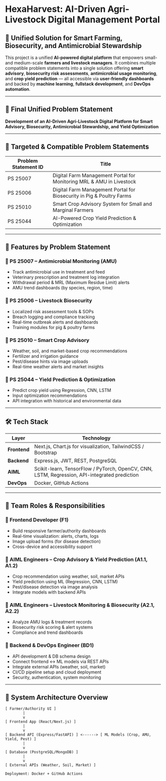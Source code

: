 # HexaHarvest: AI-Driven Agri-Livestock Digital Management Portal

## 🚀 Unified Solution for Smart Farming, Biosecurity, and Antimicrobial Stewardship

This project is a unified **AI-powered digital platform** that empowers small- and medium-scale **farmers and livestock managers**. It combines multiple compatible problem statements into a single solution offering **smart advisory**, **biosecurity risk assessments**, **antimicrobial usage monitoring**, and **crop yield prediction** — all accessible via **user-friendly dashboards** and backed by **machine learning**, **fullstack development**, and **DevOps automation**.

---

## 📌 Final Unified Problem Statement

**Development of an AI-Driven Agri-Livestock Digital Platform for Smart Advisory, Biosecurity, Antimicrobial Stewardship, and Yield Optimization**

---

## 🎯 Targeted & Compatible Problem Statements

| Problem Statement ID | Title                                                                                   |
|----------------------|-----------------------------------------------------------------------------------------|
| PS 25007             | Digital Farm Management Portal for Monitoring MRL & AMU in Livestock                   | 
| PS 25006             | Digital Farm Management Portal for Biosecurity in Pig & Poultry Farms                  | 
| PS 25010             | Smart Crop Advisory System for Small and Marginal Farmers                              | 
| PS 25044             | AI-Powered Crop Yield Prediction & Optimization                                        

---

## 🔧 Features by Problem Statement

### 🐄 PS 25007 – Antimicrobial Monitoring (AMU)
- Track antimicrobial use in treatment and feed
- Veterinary prescription and treatment log integration
- Withdrawal period & MRL (Maximum Residue Limit) alerts
- AMU trend dashboards (by species, region, time)

### 🐖 PS 25006 – Livestock Biosecurity
- Localized risk assessment tools & SOPs
- Breach logging and compliance tracking
- Real-time outbreak alerts and dashboards
- Training modules for pig & poultry farms

### 🌱 PS 25010 – Smart Crop Advisory
- Weather, soil, and market-based crop recommendations
- Fertilizer and irrigation guidance
- Pest/disease hints via image uploads
- Real-time weather alerts and market insights

### 🌾 PS 25044 – Yield Prediction & Optimization
- Predict crop yield using Regression, CNN, LSTM
- Input optimization recommendations
- API integration with historical and environmental data

---

## 🛠️ Tech Stack

| Layer       | Technology                                                                                     |
|-------------|-------------------------------------------------------------------------------------------------|
| **Frontend**| Next.js, Chart.js for visualization, TailwindCSS / Bootstrap                   |
| **Backend** | Express.js, JWT, REST, PostgreSQL
| **AIML**    | Scikit-learn, TensorFlow / PyTorch, OpenCV, CNN, LSTM, Regression, API-integrated prediction   |
| **DevOps**  | Docker, GitHub Actions|

---

## 👥 Team Roles & Responsibilities

### 🎨 Frontend Developer (F1)
- Build responsive farmer/authority dashboards
- Real-time visualization: alerts, charts, logs
- Image upload forms (for disease detection)
- Cross-device and accessibility support

### 🤖 AIML Engineers – Crop Advisory & Yield Prediction (A1.1, A1.2)
- Crop recommendation using weather, soil, market APIs
- Yield prediction using ML (Regression, CNN, LSTM)
- Pest/disease detection via image analysis
- Integrate models with backend APIs

### 🧬 AIML Engineers – Livestock Monitoring & Biosecurity (A2.1, A2.2)
- Analyze AMU logs & treatment records
- Biosecurity risk scoring & alert systems
- Compliance and trend dashboards

### 🧪 Backend & DevOps Engineer (BD1)
- API development & DB schema design
- Connect frontend ↔ ML models via REST APIs
- Integrate external APIs (weather, soil, market)
- CI/CD pipeline setup and cloud deployment
- Security, authentication, system monitoring

---

## 📡 System Architecture Overview

```text
[ Farmer/Authority UI ]
        |
        v
[ Frontend App (React/Next.js) ]
        |
        v
[ Backend API (Express/FastAPI) ] <------> [ ML Models (Crop, AMU, Yield, Pest) ]
        |
        v
[ Database (PostgreSQL/MongoDB) ]
        |
        v
[ External APIs (Weather, Soil, Market) ]

Deployment: Docker + GitHub Actions

